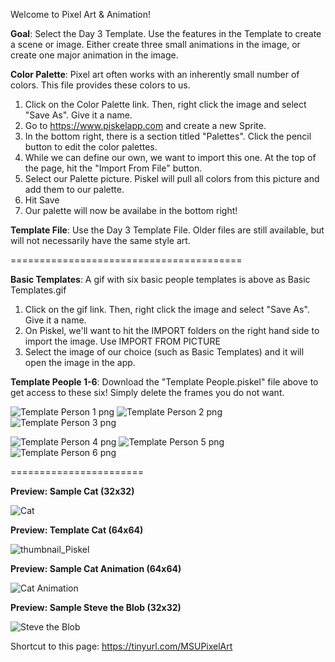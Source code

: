 Welcome to Pixel Art & Animation!

**Goal**: Select the Day 3 Template. Use the features in the Template to create a scene or image. Either create three small animations in the image, or create one major animation in the image. 

**Color Palette**: Pixel art often works with an inherently small number of colors. This file provides these colors to us. 

1) Click on the Color Palette link. Then, right click the image and select "Save As". Give it a name.
2) Go to https://www.piskelapp.com and create a new Sprite.
3) In the bottom right, there is a section titled "Palettes". Click the pencil button to edit the color palettes.
4) While we can define our own, we want to import this one. At the top of the page, hit the "Import From File" button.
5) Select our Palette picture. Piskel will pull all colors from this picture and add them to our palette.
6) Hit Save
7) Our palette will now be availabe in the bottom right!

**Template File**: Use the Day 3 Template File. Older files are still available, but will not necessarily have the same style art. 

========================================

**Basic Templates**: A gif with six basic people templates is above as Basic Templates.gif

1) Click on the gif link. Then, right click the image and select "Save As". Give it a name.
2) On Piskel, we'll want to hit the IMPORT folders on the right hand side to import the image. Use IMPORT FROM PICTURE
3) Select the image of our choice (such as Basic Templates) and it will open the image in the app.

**Template People 1-6**: Download the "Template People.piskel" file above to get access to these six! Simply delete the frames you do not want. 

![Template Person 1 png](https://github.com/math-stuff/math-stuff.github.io/assets/139161552/c1b657d7-b01d-4b7a-8f3d-2b179155ca2b)
![Template Person 2 png](https://github.com/math-stuff/math-stuff.github.io/assets/139161552/04ab9f79-9756-4503-af75-71be5e197e64)
![Template Person 3 png](https://github.com/math-stuff/math-stuff.github.io/assets/139161552/b3ff0cbd-4193-47a7-b84f-47b6397574b6)

![Template Person 4 png](https://github.com/math-stuff/math-stuff.github.io/assets/139161552/84f3a475-4926-42ab-aaf6-f8e196e138ea)
![Template Person 5 png](https://github.com/math-stuff/math-stuff.github.io/assets/139161552/18d4f4f7-ff87-48bf-a417-4e7189becc8c)
![Template Person 6 png](https://github.com/math-stuff/math-stuff.github.io/assets/139161552/93b2efb9-0aec-4bbe-ab94-17b0a2a7ab68)

=======================

**Preview: Sample Cat (32x32)**

![Cat](https://github.com/math-stuff/math-stuff.github.io/assets/139161552/546ac236-da27-4b1a-bedf-6484640f2126)

**Preview: Template Cat (64x64)**

![thumbnail_Piskel](https://github.com/math-stuff/math-stuff.github.io/assets/139161552/066d8bfb-edf0-4502-9e8e-32246fb50601)


**Preview: Sample Cat Animation (64x64)**

![Cat Animation](https://github.com/math-stuff/math-stuff.github.io/assets/139161552/fca7ec3d-4f80-4988-8349-e76ce29cc3d8)

**Preview: Sample Steve the Blob (32x32)**

![Steve the Blob](https://github.com/math-stuff/math-stuff.github.io/assets/139161552/f0b1f688-3b64-44dc-9e94-218b277956b9)




Shortcut to this page: https://tinyurl.com/MSUPixelArt



